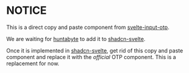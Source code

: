 # NOTICE

This is a direct copy and paste component from
[svelte-input-otp](https://github.com/VerburgtJimmy/svelte-input-otp).

We are waiting for [huntabyte](https://github.com/huntabyte) to add it to
[shadcn-svelte](https://www.shadcn-svelte.com/).

Once it is implemented in [shadcn-svelte](https://www.shadcn-svelte.com/), get rid of this copy and
paste component and replace it with the _official_ OTP component. This is a replacement for now.
